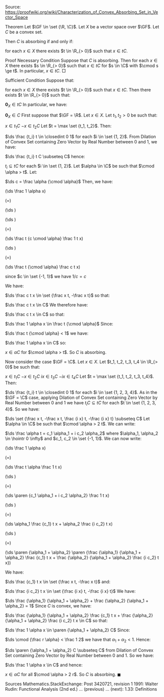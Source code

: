 # 

Source: https://proofwiki.org/wiki/Characterization_of_Convex_Absorbing_Set_in_Vector_Space



Theorem
Let $\GF \in \set {\R, \C}$. 
Let $X$ be a vector space over $\GF$. 
Let $C$ be a convex set. 

Then $C$ is absorbing if and only if:

for each $x \in X$ there exists $t \in \R_{> 0}$ such that $x \in t C$.


Proof
Necessary Condition
Suppose that $C$ is absorbing.
Then for each $x \in X$ there exists $s \in \R_{> 0}$ such that $x \in t C$ for $s \in \C$ with $\cmod s \ge t$.
In particular, $x \in t C$. 
$\Box$

Sufficient Condition
Suppose that:

for each $x \in X$ there exists $t \in \R_{> 0}$ such that $x \in t C$.
Then there exists $t \in \R_{> 0}$ such that:

${\mathbf 0}_X \in t C$
In particular, we have:

${\mathbf 0}_X \in C$
First suppose that $\GF = \R$. 
Let $x \in X$.
Let $t_1, t_2 > 0$ be such that: 

$x \in t_1 C$
$-x \in t_2 C$
Let $t = \max \set {t_1, t_2}$.
Then:

$\ds \frac {t_i} t \in \closedint 0 1$ for each $i \in \set {1, 2}$.
From Dilation of Convex Set containing Zero Vector by Real Number between 0 and 1, we have: 

$\ds \frac {t_i} t C \subseteq C$
hence:

$t_i \subseteq t C$ for each $i \in \set {1, 2}$.
Let $\alpha \in \C$ be such that $\cmod \alpha > t$.
Let:

$\ds c = \frac \alpha {\cmod \alpha}$
Then, we have:














\(\ds \frac 1 \alpha x\)

\(=\)







\(\ds \)




















\(\ds \)

\(=\)







\(\ds \frac t {c \cmod \alpha} \frac 1 t x\)




















\(\ds \)

\(=\)







\(\ds \frac t {\cmod \alpha} \frac c t x\)





since $c \in \set {-1, 1}$ we have $1/c = c$



We have:

$\ds \frac c t x \in \set {\frac x t, -\frac x t}$
so that:

$\ds \frac c t x \in C$
We therefore have:

$\ds \frac c t x \in C$
so that:

$\ds \frac 1 \alpha x \in \frac t {\cmod \alpha}$
Since:

$\ds \frac t {\cmod \alpha} < 1$
we have:

$\ds \frac 1 \alpha x \in C$
so:

$x \in \alpha C$ for $\cmod \alpha > t$.
So $C$ is absorbing.

Now consider the case $\GF = \C$. 
Let $x \in X$. 
Let $t_1, t_2, t_3, t_4 \in \R_{> 0}$ be such that:

$x \in t_1 C$
$-x \in t_2 C$
$i x \in t_3 C$
$-i x \in t_4 C$
Let $t = \max \set {t_1, t_2, t_3, t_4}$. 
Then:

$\ds \frac {t_i} t \in \closedint 0 1$ for each $i \in \set {1, 2, 3, 4}$.
As in the $\GF = \C$ case, applying Dilation of Convex Set containing Zero Vector by Real Number between 0 and 1 we have $t_i C \subseteq t C$ for each $t \in \set {1, 2, 3, 4}$.
So we have:

$\ds \set {\frac x t, -\frac x t, \frac {i x} t, -\frac {i x} t} \subseteq C$
Let $\alpha \in \C$ be such that $\cmod \alpha > 2 t$.
We can write: 

$\ds \frac \alpha t = c_1 \alpha_1 + i c_2 \alpha_2$
where $\alpha_1, \alpha_2 \in \hointr 0 \infty$ and $c_1, c_2 \in \set {-1, 1}$.
We can now write:














\(\ds \frac 1 \alpha x\)

\(=\)







\(\ds \frac t \alpha \frac 1 t x\)




















\(\ds \)

\(=\)







\(\ds \paren {c_1 \alpha_1 + i c_2 \alpha_2} \frac 1 t x\)




















\(\ds \)

\(=\)







\(\ds \alpha_1 \frac {c_1} t x + \alpha_2 \frac {i c_2} t x\)




















\(\ds \)

\(=\)







\(\ds \paren {\alpha_1 + \alpha_2} \paren {\frac {\alpha_1} {\alpha_1 + \alpha_2} \frac {c_1} t x + \frac {\alpha_2} {\alpha_1 + \alpha_2} \frac {i c_2} t x}\)









We have:

$\ds \frac {c_1} t x \in \set {\frac x t, -\frac x t}$
and:

$\ds \frac {i c_2} t x \in \set {\frac {i x} t, -\frac {i x} t}$
We have:

$\ds \frac {\alpha_1} {\alpha_1 + \alpha_2} + \frac {\alpha_2} {\alpha_1 + \alpha_2} = 1$
Since $C$ is convex, we have:

$\ds \frac {\alpha_1} {\alpha_1 + \alpha_2} \frac {c_1} t x + \frac {\alpha_2} {\alpha_1 + \alpha_2} \frac {i c_2} t x \in C$
so that:

$\ds \frac 1 \alpha x \in \paren {\alpha_1 + \alpha_2} C$
Since:

$\ds \cmod {\frac r \alpha} < \frac 1 2$
we have that $\alpha_1 + \alpha_2 < 1$.
Hence:

$\ds \paren {\alpha_1 + \alpha_2} C \subseteq C$
from Dilation of Convex Set containing Zero Vector by Real Number between 0 and 1.
So we have:

$\ds \frac 1 \alpha x \in C$
and hence:

$x \in \alpha C$ for all $\cmod \alpha > 2 r$.
So $C$ is absorbing.
$\blacksquare$


Sources
Mathematics.StackExchange: Post 3420721, revision 1
1991: Walter Rudin: Functional Analysis (2nd ed.) ... (previous) ... (next): $1.33$: Definitions





